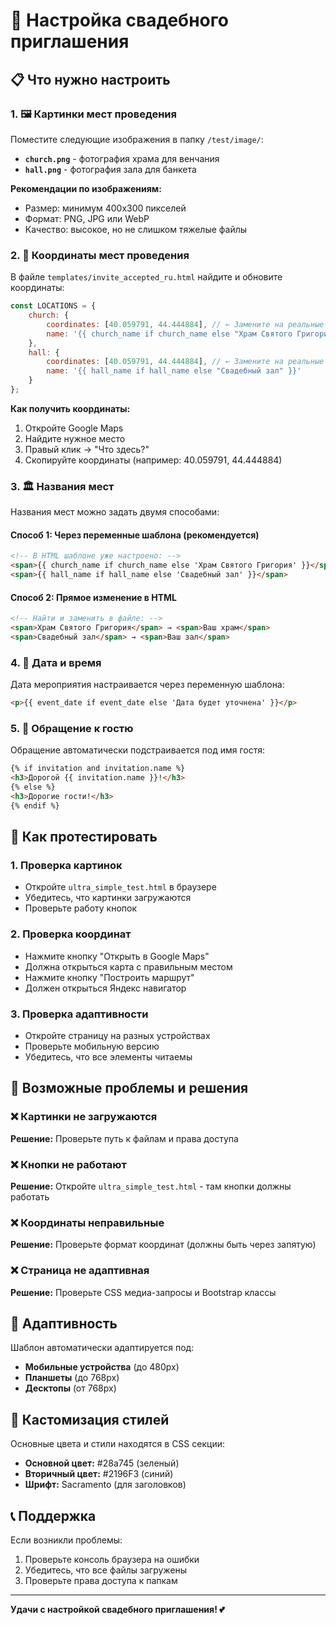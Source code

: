 # 🎉 Настройка свадебного приглашения

## 📋 Что нужно настроить

### 1. 🖼️ Картинки мест проведения

Поместите следующие изображения в папку `/test/image/`:

- **`church.png`** - фотография храма для венчания
- **`hall.png`** - фотография зала для банкета

**Рекомендации по изображениям:**
- Размер: минимум 400x300 пикселей
- Формат: PNG, JPG или WebP
- Качество: высокое, но не слишком тяжелые файлы

### 2. 📍 Координаты мест проведения

В файле `templates/invite_accepted_ru.html` найдите и обновите координаты:

```javascript
const LOCATIONS = {
    church: {
        coordinates: [40.059791, 44.444884], // ← Замените на реальные координаты храма
        name: '{{ church_name if church_name else "Храм Святого Григория" }}'
    },
    hall: {
        coordinates: [40.059791, 44.444884], // ← Замените на реальные координаты зала
        name: '{{ hall_name if hall_name else "Свадебный зал" }}'
    }
};
```

**Как получить координаты:**
1. Откройте Google Maps
2. Найдите нужное место
3. Правый клик → "Что здесь?"
4. Скопируйте координаты (например: 40.059791, 44.444884)

### 3. 🏛️ Названия мест

Названия мест можно задать двумя способами:

#### Способ 1: Через переменные шаблона (рекомендуется)
```html
<!-- В HTML шаблоне уже настроено: -->
<span>{{ church_name if church_name else 'Храм Святого Григория' }}</span>
<span>{{ hall_name if hall_name else 'Свадебный зал' }}</span>
```

#### Способ 2: Прямое изменение в HTML
```html
<!-- Найти и заменить в файле: -->
<span>Храм Святого Григория</span> → <span>Ваш храм</span>
<span>Свадебный зал</span> → <span>Ваш зал</span>
```

### 4. 📅 Дата и время

Дата мероприятия настраивается через переменную шаблона:

```html
<p>{{ event_date if event_date else 'Дата будет уточнена' }}</p>
```

### 5. 👤 Обращение к гостю

Обращение автоматически подстраивается под имя гостя:

```html
{% if invitation and invitation.name %}
<h3>Дорогой {{ invitation.name }}!</h3>
{% else %}
<h3>Дорогие гости!</h3>
{% endif %}
```

## 🚀 Как протестировать

### 1. Проверка картинок
- Откройте `ultra_simple_test.html` в браузере
- Убедитесь, что картинки загружаются
- Проверьте работу кнопок

### 2. Проверка координат
- Нажмите кнопку "Открыть в Google Maps"
- Должна открыться карта с правильным местом
- Нажмите кнопку "Построить маршрут"
- Должен открыться Яндекс навигатор

### 3. Проверка адаптивности
- Откройте страницу на разных устройствах
- Проверьте мобильную версию
- Убедитесь, что все элементы читаемы

## 🔧 Возможные проблемы и решения

### ❌ Картинки не загружаются
**Решение:** Проверьте путь к файлам и права доступа

### ❌ Кнопки не работают
**Решение:** Откройте `ultra_simple_test.html` - там кнопки должны работать

### ❌ Координаты неправильные
**Решение:** Проверьте формат координат (должны быть через запятую)

### ❌ Страница не адаптивная
**Решение:** Проверьте CSS медиа-запросы и Bootstrap классы

## 📱 Адаптивность

Шаблон автоматически адаптируется под:
- **Мобильные устройства** (до 480px)
- **Планшеты** (до 768px)
- **Десктопы** (от 768px)

## 🎨 Кастомизация стилей

Основные цвета и стили находятся в CSS секции:
- **Основной цвет:** #28a745 (зеленый)
- **Вторичный цвет:** #2196F3 (синий)
- **Шрифт:** Sacramento (для заголовков)

## 📞 Поддержка

Если возникли проблемы:
1. Проверьте консоль браузера на ошибки
2. Убедитесь, что все файлы загружены
3. Проверьте права доступа к папкам

---

**Удачи с настройкой свадебного приглашения! 💕**



